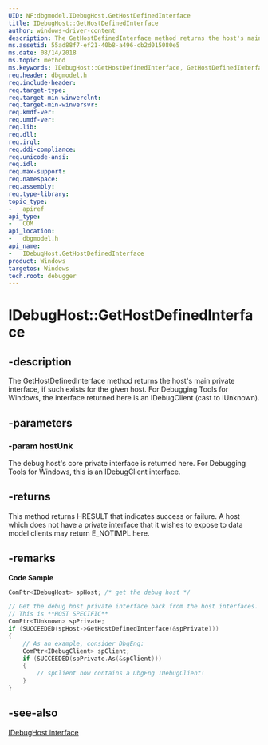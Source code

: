 ```yaml
---
UID: NF:dbgmodel.IDebugHost.GetHostDefinedInterface
title: IDebugHost::GetHostDefinedInterface
author: windows-driver-content
description: The GetHostDefinedInterface method returns the host's main private interface, if such exists for the given host. 
ms.assetid: 55ad88f7-ef21-40b8-a496-cb2d015080e5
ms.date: 08/14/2018
ms.topic: method
ms.keywords: IDebugHost::GetHostDefinedInterface, GetHostDefinedInterface, IDebugHost.GetHostDefinedInterface, IDebugHost::GetHostDefinedInterface, IDebugHost.GetHostDefinedInterface
req.header: dbgmodel.h
req.include-header:
req.target-type:
req.target-min-winverclnt:
req.target-min-winversvr:
req.kmdf-ver:
req.umdf-ver:
req.lib:
req.dll:
req.irql: 
req.ddi-compliance:
req.unicode-ansi:
req.idl:
req.max-support:
req.namespace:
req.assembly:
req.type-library: 
topic_type: 
-	apiref
api_type: 
-	COM
api_location: 
-	dbgmodel.h
api_name: 
-	IDebugHost.GetHostDefinedInterface
product: Windows
targetos: Windows
tech.root: debugger
---
```


# IDebugHost::GetHostDefinedInterface


## -description

The GetHostDefinedInterface method returns the host's main private interface, if such exists for the given host. For Debugging Tools for Windows, the interface returned here is an IDebugClient (cast to IUnknown). 

## -parameters

### -param hostUnk
The debug host's core private interface is returned here. For Debugging Tools for Windows, this is an IDebugClient interface.

## -returns
This method returns HRESULT that indicates success or failure. A host which does not have a private interface that it wishes to expose to data model clients may return E_NOTIMPL here.

## -remarks

**Code Sample**

```cpp
ComPtr<IDebugHost> spHost; /* get the debug host */

// Get the debug host private interface back from the host interfaces.  
// This is **HOST SPECIFIC**
ComPtr<IUnknown> spPrivate;
if (SUCCEEDED(spHost->GetHostDefinedInterface(&spPrivate)))
{
    // As an example, consider DbgEng:
    ComPtr<IDebugClient> spClient;
    if (SUCCEEDED(spPrivate.As(&spClient)))
    {
        // spClient now contains a DbgEng IDebugClient!
    }
}
```

## -see-also

[IDebugHost interface](nn-dbgmodel-idebughost.md)
